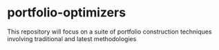 # portfolio-optimizers

This repository will focus on a suite of portfolio construction techniques involving traditional and latest methodologies 
